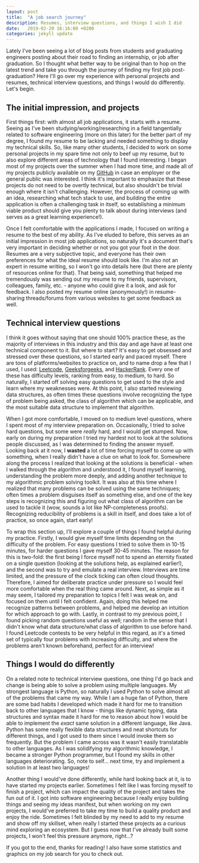 ```yaml
---
layout: post
title:  "A job search journey"
description: Resumes, interview questions, and things I wish I did
date:   2019-02-20 16:16:00 +0200
categories: jekyll update
---
```


Lately I've been seeing a lot of blog posts from students and graduating engineers posting about their road to finding an internship, or job after graduation. So I thought what better way to be original than to hop on the latest trend and take you through the journey of finding my first job post-graduation? Here I'll go over my experience with personal projects and resumes, technical interview questions, and things I would do differently. Let's begin.

## The initial impression, and projects

First things first: with almost all job applications, it starts with a resume. Seeing as I've been studying/working/researching in a field tangentially related to software engineering (more on this later) for the better part of my degree, I found my resume to be lacking and needed something to display my technical skills. So, like many other students, I decided to work on some personal projects in my spare time not only to beef up my resume, but to also explore different areas of technology that I found interesting. I began most of my projects over the summer when I had more time, and made all of my projects publicly available on my [GitHub][github-link] in case an employer or the general public was interested. I think it's important to emphasize that these projects do not need to be overtly technical, but also shouldn't be trivial enough where it isn't challenging. However, the process of coming up with an idea, researching what tech stack to use, and building the entire application is often a challenging task in itself, so establishing a minimum viable product should give you plenty to talk about during interviews (and serves as a great learning experience!).

Once I felt comfortable with the applications I made, I focused on writing a resume to the best of my ability. As I've eluded to before, this serves as an initial impression in most job applications, so naturally it's a document that's very important in deciding whether or not you got your foot in the door. Resumes are a very subjective topic, and everyone has their own preferences for what the ideal resume should look like. I'm also not an expert in resume writing, so I won't go into details here (but there are plenty of resources online for that). That being said, something that helped me tremendously was sending out my resume to my friends, supervisors, colleagues, family, etc. - anyone who could give it a look, and ask for feedback. I also posted my resume online (anonymously!) in resume-sharing threads/forums from various websites to get some feedback as well. 

## Technical interview questions

I think it goes without saying that one should 100% practice these, as the majority of interviews in this industry and this day and age have at least one technical component to it. But where to start? It's easy to get obsessed and stressed over these questions, so I started early and paced myself. There are tons of platforms/websites to practice on, and to name drop a few that I used, I used: [Leetcode][leetcode-link], [Geeksforgeeks][geeksforgeeks-link], and [HackerRank][hackerrank-link]. Every one of these has difficulty levels, ranking from easy, to medium, to hard. So naturally, I started off solving easy questions to get used to the style and learn where my weaknesses were. At this point, I also started reviewing data structures, as often times these questions involve recognizing the type of problem being asked, the class of algorithm which can be applicable, and the most suitable data structure to implement that algorithm. 

When I got more comfortable, I moved on to medium level questions, where I spent most of my interview preparation on. Occasionally, I tried to solve hard questions, but some were *really* hard, and I would get stumped. Now, early on during my preparation I tried my hardest not to look at the solutions people discussed, as I was determined to finding the answer myself. Looking back at it now, I **wasted** a lot of time forcing myself to come up with something, when I really didn't have a clue on what to look for. Somewhere along the process I realized that looking at the solutions is beneficial - when I walked through the algorithm and understood it, I found myself learning, understanding the problem more deeply, and adding another technique to my algorithmic problem solving toolkit. It was also at this time where I realized that many problems can be solved using the same techniques; often times a problem disguises itself as something else, and one of the key steps is recognizing this and figuring out what class of algorithm can be used to tackle it (wow, sounds a lot like NP-completeness proofs). Recognizing reducibility of problems is a skill in itself, and does take a lot of practice, so once again, start early!

To wrap this section up, I'll explore a couple of things I found helpful during my practice. Firstly, I would give myself time limits depending on the difficulty of the problem. For easy questions I tried to solve them in 10-15 minutes, for harder questions I gave myself 30-45 minutes. The reason for this is two-fold: the first being I force myself not to spend an eternity fixated on a single question (looking at the solutions help, as explained earlier!), and the second was to try and emulate a real interview. Interviews are time limited, and the pressure of the clock ticking can often cloud thoughts. Therefore, I aimed for deliberate practice under pressure so I would feel more comfortable when the real thing came around. Next, as simple as it may seem, I tailored my preparation to topics I felt I was weak on, and focused on them until I felt confident. Again, doing this helped me recognize patterns between problems, and helped me develop an intuition for which approach to go with. Lastly, in contrast to my previous point, I found picking random questions useful as well; random in the sense that I didn't know what data structure/what class of algorithm to use before hand. I found Leetcode contests to be very helpful in this regard, as it's a timed set of typically four problems with increasing difficulty, and where the problems aren't known beforehand, perfect for an interview!

## Things I would do differently

On a related note to technical interview questions, one thing I'd go back and change is being able to solve a problem using multiple languages. My strongest language is Python, so naturally I used Python to solve almost all of the problems that came my way. While I am a huge fan of Python, there are some bad habits I developed which made it hard for me to transition back to other languages that I know - things like dynamic typing, data structures and syntax made it hard for me to reason about how I would be able to implement the *exact* same solution in a different language, like Java. Python has some really flexible data structures and neat shortcuts for different things, and I got used to them since I would invoke them so frequently. But the problem I came across was it wasn't easily translatable to other languages. As I was solidifying my algorithmic knowledge, I became a stronger Python programmer, but I found my skills in other languages deteriorating. So, note to self... next time, try and implement a solution in at least two languages!

Another thing I would've done differently, while hard looking back at it, is to have started my projects earlier. Sometimes I felt like I was forcing myself to finish a project, which can impact the quality of the project and takes the fun out of it. I got into software engineering because I really enjoy building things and seeing my ideas manifest, but when working on my own projects, I would've preferred to take my time to build a quality product and enjoy the ride. Sometimes I felt blinded by my need to add to my resume and show off my skillset, when really I started these projects as a curious mind exploring an ecosystem. But I guess now that I've already built some projects, I won't feel this pressure anymore, right...?

If you got to the end, thanks for reading! I also have some statistics and graphics on my job search for you to check out. 

[github-link]: https://github.com/kevinxchan
[geeksforgeeks-link]: https://www.geeksforgeeks.org/
[leetcode-link]: https://leetcode.com/
[hackerrank-link]: https://www.hackerrank.com/

